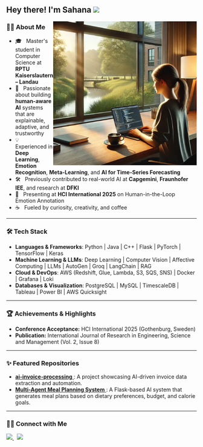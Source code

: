 <h2> Hey there! I'm Sahana <img src="https://github.com/souvikguria98/souvikguria98/blob/master/Hi.gif" width="25"></h2>
<img align="right" alt="Photo of me coding" src="https://github.com/Sahana24/Sahana24/blob/main/image.webp" width="380"/>

<h3> 👩‍💻 About Me </h3>

- 🎓 &nbsp; Master's student in Computer Science at <strong>RPTU Kaiserslautern – Landau</strong>  
- 🧠 &nbsp; Passionate about building <strong>human-aware AI</strong> systems that are explainable, adaptive, and trustworthy  
- 💡 &nbsp; Experienced in <strong>Deep Learning</strong>, <strong>Emotion Recognition</strong>, <strong>Meta-Learning</strong>, and <strong>AI for Time-Series Forecasting</strong>  
- 🛠️ &nbsp; Previously contributed to real-world AI at <strong>Capgemini</strong>, <strong>Fraunhofer IEE</strong>, and research at <strong>DFKI</strong>  
- 🎤 &nbsp; Presenting at <strong>HCI International 2025</strong> on Human-in-the-Loop Emotion Annotation  
- ☕ &nbsp; Fueled by curiosity, creativity, and coffee 

---

<h3>🛠 Tech Stack</h3>

- <strong>Languages & Frameworks</strong>: Python | Java | C++ | Flask | PyTorch | TensorFlow | Keras
- <strong>Machine Learning & LLMs</strong>: Deep Learning | Computer Vision | Affective Computing | LLMs | AutoGen | Groq | LangChain | RAG
- <strong>Cloud & DevOps</strong>: AWS (Redshift, Glue, Lambda, S3, SQS, SNS) | Docker | Grafana | Loki 
- <strong>Databases & Visualization</strong>: PostgreSQL | MySQL | TimescaleDB | Tableau | Power BI | AWS Quicksight
---

<h3>🏆 Achievements & Highlights</h3>

- <strong>Conference Acceptance:</strong> HCI International 2025 (Gothenburg, Sweden)
- <strong>Publication:</strong> International Journal of Research in Engineering, Science and Management (Vol. 2, Issue 8)

---

<h3>✨ Featured Repositories</h3>
<ul>
  <li>
    <a href="https://github.com/Sahana24/ai-invoice-processing">
      <strong>ai-invoice-processing</strong>
    </a>: A project showcasing AI-driven invoice data extraction and automation.
  </li>
  <li>
    <a href="https://github.com/Sahana24/multi-agent-meal-planning">
      <strong>Multi-Agent Meal Planning System</strong>
    </a>: A Flask-based AI system that generates meal plans based on dietary preferences, budget, and calorie goals.
  </li>
</ul>

---

<h3> 🤝🏻 Connect with Me </h3>
<p align="left">
  <a href="mailto:sahana.ysubramanya24@gmail.com" target="_blank" rel="noopener noreferrer">
    <img src="https://img.icons8.com/plasticine/100/000000/gmail.png" width="50" />
  </a>
  &nbsp;
  <a href="https://www.linkedin.com/in/sahana-yadnakudige-subramanya-93b15015a" target="_blank" rel="noopener noreferrer">
    <img src="https://img.icons8.com/plasticine/100/000000/linkedin.png" width="50" />
  </a>
</p>
